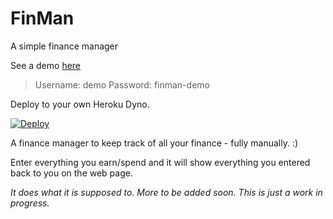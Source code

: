 # FinMan
A simple finance manager

See a demo [here](https://finman-demo.herokuapp.com/)

> Username: demo
> Password: finman-demo


Deploy to your own Heroku Dyno.

[![Deploy](https://www.herokucdn.com/deploy/button.svg)](https://heroku.com/deploy)

A finance manager to keep track of all your finance - fully manually. :)

Enter everything you earn/spend and it will show everything you entered back to you on the web page.

*It does what it is supposed to. More to be added soon. This is just a work in progress.*

